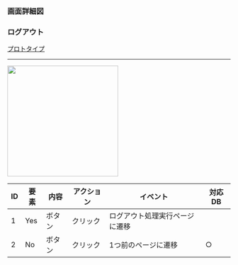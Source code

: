### 画面詳細図
### ログアウト
[プロトタイプ](https://www.figma.com/file/YLXi0XXJfyq6239uKAU8LF/cyclinger?node-id=0%3A1)
*****
<img src="./image/.png" width="250">

|ID|要素|内容|アクション|イベント|対応DB|
|--|----|----|---------|--------|------|
|1|Yes|ボタン|クリック|ログアウト処理実行ページに遷移||
|2|No|ボタン|クリック|1つ前のページに遷移|○|
